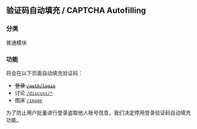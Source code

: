 ## 验证码自动填充 / CAPTCHA Autofilling

### 分类

普通模块

### 功能

将会在以下页面自动填充验证码：

- ~~登录 [`/auth/login`](https://www.luogu.com.cn/auth/login)~~
- 讨论 [`/discuss/*`](https://www.luogu.com.cn/discuss/lists)
- 图床 [`/image`](https://www.luogu.com.cn/image)

为了防止用户批量进行登录盗取他人账号信息，我们决定停用登录验证码自动填充功能。
